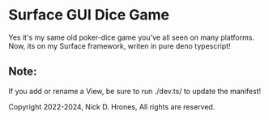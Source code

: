 # Surface GUI Dice Game

Yes it's my same old poker-dice game you've all seen on many platforms.    
Now, its on my Surface framework, writen in pure deno typescript!

## Note:
If you add or rename a View, be sure to run ./dev.ts/ to update the manifest!    

Copyright 2022-2024, Nick D. Hrones, All rights are reserved.
